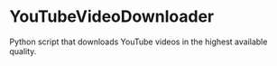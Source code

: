 # YouTubeVideoDownloader
 Python script that downloads YouTube videos in the highest available quality.
